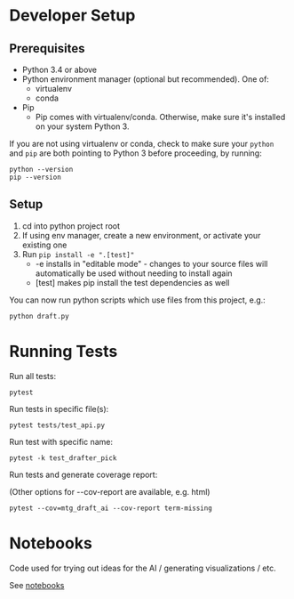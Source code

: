 # Developer Setup

## Prerequisites
* Python 3.4 or above
* Python environment manager (optional but recommended). One of:
  * virtualenv
  * conda
* Pip
  * Pip comes with virtualenv/conda. Otherwise, make sure it's installed on your system Python 3.

If you are not using virtualenv or conda, check to make sure your `python` 
and `pip` are both pointing to Python 3 before proceeding, by running:
```
python --version
pip --version
```

## Setup

1. cd into python project root
2. If using env manager, create a new environment, or activate your existing one
3. Run `pip install -e ".[test]"`
    * -e installs in "editable mode" - changes to your source files will automatically be used without needing to install again
    * [test] makes pip install the test dependencies as well

You can now run python scripts which use files from this project, e.g.:
```
python draft.py
```

# Running Tests

Run all tests:
```
pytest
```

Run tests in specific file(s):
```
pytest tests/test_api.py
```

Run test with specific name:
```
pytest -k test_drafter_pick
```

Run tests and generate coverage report:

(Other options for --cov-report are available, e.g. html)
```
pytest --cov=mtg_draft_ai --cov-report term-missing
```

# Notebooks
Code used for trying out ideas for the AI / generating visualizations / etc. 

See [notebooks](notebooks)